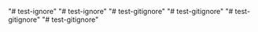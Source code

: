 "# test-ignore" 
"# test-ignore" 
"# test-gitignore" 
"# test-gitignore" 
"# test-gitignore" 
"# test-gitignore" 
